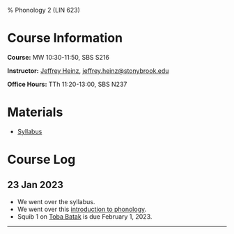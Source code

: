 % Phonology 2 (LIN 623)

# Course Information

**Course:** MW 10:30-11:50, SBS S216

**Instructor:** [Jeffrey Heinz](http://jeffreyheinz.net/), [jeffrey.heinz@stonybrook.edu](mailto:jeffrey.heinz@stonybrook.edu)

**Office Hours:** TTh 11:20-13:00, SBS N237

# Materials

* [Syllabus](materials/learnability-LIN629-23S-Heinz.pdf)

# Course Log

## 23 Jan 2023

* We went over the syllabus.
* We went over this [introduction to phonology](materials/01-intro.pdf).
* Squib 1 on [Toba Batak](materials/HW01-TobaBatak.pdf) is due February 1, 2023.

-------------------------------------------------------------------------------
